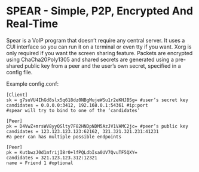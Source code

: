 # SPEAR - Simple, P2P, Encrypted And Real-Time

Spear is a VoIP program that doesn’t require any central server. It uses a CUI interface so you can run it on a terminal or even tty if you want. Xorg is only required if you want the screen sharing feature. Packets are encrypted using ChaCha20Poly1305 and shared secrets are generated using a pre-shared public key from a peer and the user’s own secret, specified in a config file.

Example config.conf:

```
[Client]
sk = g7suVU4IhGd8slx5q618dz0NBgMujeWSu1r2eKHJBSg= #user’s secret key
candidates = 0.0.0.0:3412, 192.168.0.1:54361 #ip:port
#spear will try to bind to one of the ‘candidates’

[Peer]
pk = D4VwZ+mrsWV8yyQSlty7F82HNDpNDM5AzJV1VAMC2jc= #peer’s public key
candidates = 123.123.123.123:62162, 321.321.321.231:41231
#a peer can has multiple possible endpoints

[Peer]
pk = KutbwzJ0d1mfrijI8r0+lfPQLdbIsa0UV7QvuTF5QXY=
candidates = 321.123.123.312:12321
name = Friend 1 #optional
```



